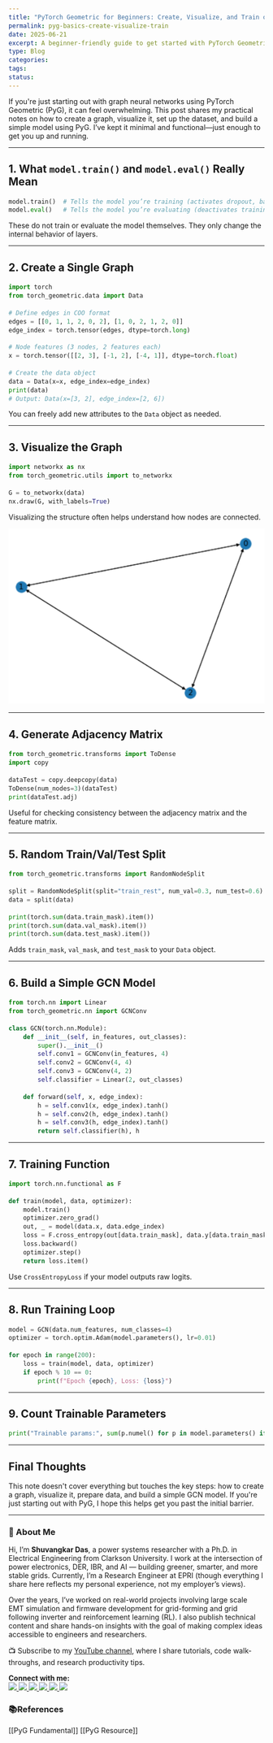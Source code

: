 ```yaml
---
title: "PyTorch Geometric for Beginners: Create, Visualize, and Train on Graph Data"
permalink: pyg-basics-create-visualize-train
date: 2025-06-21
excerpt: A beginner-friendly guide to get started with PyTorch Geometric. Learn how to create graphs, visualize them, prepare your dataset, and build a simple GCN model — all in one place.
type: Blog
categories: 
tags: 
status:
---
```


If you're just starting out with graph neural networks using PyTorch Geometric (PyG), it can feel overwhelming. This post shares my practical notes on how to create a graph, visualize it, set up the dataset, and build a simple model using PyG. I’ve kept it minimal and functional—just enough to get you up and running.

---

## 1. What `model.train()` and `model.eval()` Really Mean

```python
model.train()  # Tells the model you’re training (activates dropout, batch norm, etc.)
model.eval()   # Tells the model you’re evaluating (deactivates training-only layers)
```

These do not train or evaluate the model themselves. They only change the internal behavior of layers.

---

## 2. Create a Single Graph

```python
import torch
from torch_geometric.data import Data

# Define edges in COO format
edges = [[0, 1, 1, 2, 0, 2], [1, 0, 2, 1, 2, 0]]
edge_index = torch.tensor(edges, dtype=torch.long)

# Node features (3 nodes, 2 features each)
x = torch.tensor([[2, 3], [-1, 2], [-4, 1]], dtype=torch.float)

# Create the data object
data = Data(x=x, edge_index=edge_index)
print(data)
# Output: Data(x=[3, 2], edge_index=[2, 6])
```

You can freely add new attributes to the `Data` object as needed.

---
## 3. Visualize the Graph

```python
import networkx as nx
from torch_geometric.utils import to_networkx

G = to_networkx(data)
nx.draw(G, with_labels=True)
```

Visualizing the structure often helps understand how nodes are connected.

![Image](/assets/images/Pasted-image-20250621074703.png)

---
## 4. Generate Adjacency Matrix

```python
from torch_geometric.transforms import ToDense
import copy

dataTest = copy.deepcopy(data)
ToDense(num_nodes=3)(dataTest)
print(dataTest.adj)
```

Useful for checking consistency between the adjacency matrix and the feature matrix.

---

## 5. Random Train/Val/Test Split

```python
from torch_geometric.transforms import RandomNodeSplit

split = RandomNodeSplit(split="train_rest", num_val=0.3, num_test=0.6)
data = split(data)

print(torch.sum(data.train_mask).item())
print(torch.sum(data.val_mask).item())
print(torch.sum(data.test_mask).item())
```

Adds `train_mask`, `val_mask`, and `test_mask` to your `Data` object.

---

## 6. Build a Simple GCN Model

```python
from torch.nn import Linear
from torch_geometric.nn import GCNConv

class GCN(torch.nn.Module):
    def __init__(self, in_features, out_classes):
        super().__init__()
        self.conv1 = GCNConv(in_features, 4)
        self.conv2 = GCNConv(4, 4)
        self.conv3 = GCNConv(4, 2)
        self.classifier = Linear(2, out_classes)

    def forward(self, x, edge_index):
        h = self.conv1(x, edge_index).tanh()
        h = self.conv2(h, edge_index).tanh()
        h = self.conv3(h, edge_index).tanh()
        return self.classifier(h), h
```

---

## 7. Training Function

```python
import torch.nn.functional as F

def train(model, data, optimizer):
    model.train()
    optimizer.zero_grad()
    out, _ = model(data.x, data.edge_index)
    loss = F.cross_entropy(out[data.train_mask], data.y[data.train_mask])
    loss.backward()
    optimizer.step()
    return loss.item()
```

Use `CrossEntropyLoss` if your model outputs raw logits.

---

## 8. Run Training Loop

```python
model = GCN(data.num_features, num_classes=4)
optimizer = torch.optim.Adam(model.parameters(), lr=0.01)

for epoch in range(200):
    loss = train(model, data, optimizer)
    if epoch % 10 == 0:
        print(f"Epoch {epoch}, Loss: {loss}")
```

---

## 9. Count Trainable Parameters

```python
print("Trainable params:", sum(p.numel() for p in model.parameters() if p.requires_grad))
```

---

## Final Thoughts

This note doesn't cover everything but touches the key steps: how to create a graph, visualize it, prepare data, and build a simple GCN model. If you're just starting out with PyG, I hope this helps get you past the initial barrier.



---
### 👋 About Me
Hi, I’m **Shuvangkar Das**, a power systems researcher with a Ph.D. in Electrical Engineering from Clarkson University. I work at the intersection of power electronics, DER, IBR, and AI — building greener, smarter, and more stable grids. Currently, I’m a Research Engineer at EPRI (though everything I share here reflects my personal experience, not my employer’s views).

Over the years, I’ve worked on real-world projects involving large scale EMT simulation and firmware development for  grid-forming and grid following inverter and reinforcement learning (RL). I also publish technical content and share hands-on insights with the goal of making complex ideas accessible to engineers and researchers.

📺 Subscribe to my [YouTube channel](https://www.youtube.com/@ShuvangkarDas), where I share tutorials, code walk-throughs, and research productivity tips.

<p><strong>Connect with me:<br></strong>
<a href="https://www.youtube.com/@ShuvangkarDas" target="_blank">
    <img src="https://img.shields.io/badge/YouTube-Subscribe-red?style=for-the-badge&logo=youtube">
  </a>
  <a href="https://www.linkedin.com/in/ShuvangkarDas" target="_blank">
    <img src="https://img.shields.io/badge/LinkedIn-Connect-blue?style=for-the-badge&logo=linkedin">
  </a>
  <a href="https://newsletter.shuvangkardas.com" target="_blank">
    <img src="https://img.shields.io/badge/Newsletter-Subscribe-blue?style=for-the-badge">
  </a>
  <a href="https://twitter.com/shuvangkar_das" target="_blank">
    <img src="https://img.shields.io/badge/Twitter-Follow-blue?style=for-the-badge&logo=twitter">
  </a>
  
  <a href="https://github.com/shuvangkardas" target="_blank">
    <img src="https://img.shields.io/badge/GitHub-Follow-black?style=for-the-badge&logo=github">
  </a>
  <a href="https://blog.shuvangkardas.com" target="_blank">
    <img src="https://img.shields.io/badge/Blog-Read-blueviolet?style=for-the-badge">
  </a>
  
</p>

### 📚References
[[PyG Fundamental]]
[[PyG Resource]]



